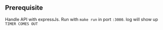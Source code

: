 ## Prerequisite
Handle API with expressJs. Run with `make run` in port `:3000`. log will show up `TIMER COMES OUT`
